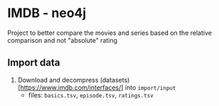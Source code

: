 # IMDB - neo4j

Project to better compare the movies and series based on the relative comparison and not "absolute" rating

## Import data

1. Download and decompress (datasets)[https://www.imdb.com/interfaces/] into `import/input`
    * files: `basics.tsv`, `episode.tsv`, `ratings.tsv`
